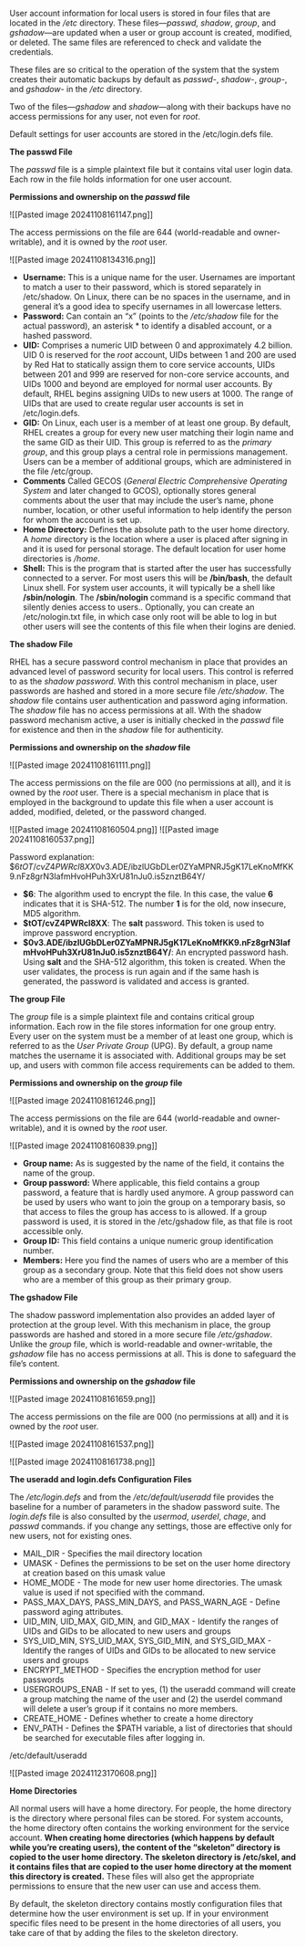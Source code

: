 User account information for local users is stored in four files that are located in the _/etc_ directory. These files—_passwd, shadow_, _group_, and _gshadow_—are updated when a user or group account is created, modified, or deleted. The same files are referenced to check and validate the credentials.

These files are so critical to the operation of the system that the system creates their automatic backups by default as _passwd-_, _shadow-_, _group-_, and _gshadow-_ in the _/etc_ directory.

Two of the files—_gshadow_ and _shadow_—along with their backups have no access permissions for any user, not even for _root_.

Default settings for user accounts are stored in the /etc/login.defs file.

**The passwd File**

The _passwd_ file is a simple plaintext file but it contains vital user login data. Each row in the file holds information for one user account.

**Permissions and ownership on the _passwd_ file**

![[Pasted image 20241108161147.png]]

The access permissions on the file are 644 (world-readable and owner-writable), and it is owned by the _root_ user.

![[Pasted image 20241108134316.png]]

- **Username:** This is a unique name for the user. Usernames are important to match a user to their password, which is stored separately in /etc/shadow. On Linux, there can be no spaces in the username, and in general it’s a good idea to specify usernames in all lowercase letters.
- **Password:** Can contain an “x” (points to the _/etc/shadow_ file for the actual password), an asterisk * to identify a disabled account, or a hashed password.
- **UID:** Comprises a numeric UID between 0 and approximately 4.2 billion. UID 0 is reserved for the _root_ account, UIDs between 1 and 200 are used by Red Hat to statically assign them to core service accounts, UIDs between 201 and 999 are reserved for non-core service accounts, and UIDs 1000 and beyond are employed for normal user accounts. By default, RHEL begins assigning UIDs to new users at 1000. The range of UIDs that are used to create regular user accounts is set in /etc/login.defs.
- **GID:** On Linux, each user is a member of at least one group. By default, RHEL creates a group for every new user matching their login name and the same GID as their UID. This group is referred to as the _primary group_, and this group plays a central role in permissions management. Users can be a member of additional groups, which are administered in the file /etc/group.
- **Comments** Called GECOS (_General Electric Comprehensive Operating System_ and later changed to GCOS), optionally stores general comments about the user that may include the user’s name, phone number, location, or other useful information to help identify the person for whom the account is set up.
- **Home Directory:** Defines the absolute path to the user home directory. A _home_ directory is the location where a user is placed after signing in and it is used for personal storage. The default location for user home directories is _/home_.
- **Shell:** This is the program that is started after the user has successfully connected to a server. For most users this will be **/bin/bash**, the default Linux shell. For system user accounts, it will typically be a shell like **/sbin/nologin**. The **/sbin/nologin** command is a specific command that silently denies access to users.. Optionally, you can create an /etc/nologin.txt file, in which case only root will be able to log in but other users will see the contents of this file when their logins are denied.

**The shadow File**

RHEL has a secure password control mechanism in place that provides an advanced level of password security for local users. This control is referred to as the _shadow password_. With this control mechanism in place, user passwords are hashed and stored in a more secure file _/etc/shadow_. The _shadow_ file contains user authentication and password aging information. The _shadow_ file has no access permissions at all. With the shadow password mechanism active, a user is initially checked in the _passwd_ file for existence and then in the _shadow_ file for authenticity.

**Permissions and ownership on the _shadow_ file**

![[Pasted image 20241108161111.png]]

The access permissions on the file are 000 (no permissions at all), and it is owned by the _root_ user. There is a special mechanism in place that is employed in the background to update this file when a user account is added, modified, deleted, or the password changed.

![[Pasted image 20241108160504.png]]
![[Pasted image 20241108160537.png]]

Password explanation:
\$6$tOT/cvZ4PWRcl8XX$0v3.ADE/ibzlUGbDLer0ZYaMPNRJ5gK17LeKnoMfKK 9.nFz8grN3IafmHvoHPuh3XrU81nJu0.is5znztB64Y/
- **$6**: The algorithm used to encrypt the file. In this case, the value **6** indicates that it is SHA-512. The number **1** is for the old, now insecure, MD5 algorithm.
- **$tOT/cvZ4PWRcl8XX**: The **salt** password. This token is used to improve password encryption.
- **$0v3.ADE/ibzlUGbDLer0ZYaMPNRJ5gK17LeKnoMfKK9.nFz8grN3IafmHvoHPuh3XrU81nJu0.is5znztB64Y/**: An encrypted password hash. Using **salt** and the SHA-512 algorithm, this token is created. When the user validates, the process is run again and if the same hash is generated, the password is validated and access is granted.

**The group File**

The _group_ file is a simple plaintext file and contains critical group information. Each row in the file stores information for one group entry. Every user on the system must be a member of at least one group, which is referred to as the _User Private Group_ (UPG). By default, a group name matches the username it is associated with. Additional groups may be set up, and users with common file access requirements can be added to them.

**Permissions and ownership on the _group_ file**

![[Pasted image 20241108161246.png]]

The access permissions on the file are 644 (world-readable and owner-writable), and it is owned by the _root_ user.

![[Pasted image 20241108160839.png]]

- **Group name:** As is suggested by the name of the field, it contains the name of the group.
- **Group password:** Where applicable, this field contains a group password, a feature that is hardly used anymore. A group password can be used by users who want to join the group on a temporary basis, so that access to files the group has access to is allowed. If a group password is used, it is stored in the /etc/gshadow file, as that file is root accessible only.
- **Group ID:** This field contains a unique numeric group identification number.
- **Members:** Here you find the names of users who are a member of this group as a secondary group. Note that this field does not show users who are a member of this group as their primary group.

**The gshadow File**

The shadow password implementation also provides an added layer of protection at the group level. With this mechanism in place, the group passwords are hashed and stored in a more secure file _/etc/gshadow_. Unlike the _group_ file, which is world-readable and owner-writable, the _gshadow_ file has no access permissions at all. This is done to safeguard the file’s content.

**Permissions and ownership on the _gshadow_ file**

![[Pasted image 20241108161659.png]]

The access permissions on the file are 000 (no permissions at all) and it is owned by the _root_ user.

![[Pasted image 20241108161537.png]]

![[Pasted image 20241108161738.png]]

**The useradd and login.defs Configuration Files**

The _/etc/login.defs_ and from the _/etc/default/useradd_ file provides the baseline for a number of parameters in the shadow password suite. The _login.defs_ file is also consulted by the _usermod_, _userdel_, _chage_, and _passwd_ commands. if you change any settings, those are effective only for new users, not for existing ones.

- MAIL_DIR - Specifies the mail directory location
- UMASK - Defines the permissions to be set on the user home directory at creation based on this umask value
- HOME_MODE - The mode for new user home directories. The umask value is used if not specified with the command.
- PASS_MAX_DAYS, PASS_MIN_DAYS, and PASS_WARN_AGE - Define password aging attributes.
- UID_MIN, UID_MAX, GID_MIN, and GID_MAX - Identify the ranges of UIDs and GIDs to be allocated to new users and groups
- SYS_UID_MIN, SYS_UID_MAX, SYS_GID_MIN, and SYS_GID_MAX - Identify the ranges of UIDs and GIDs to be allocated to new service users and groups
- ENCRYPT_METHOD - Specifies the encryption method for user passwords
- USERGROUPS_ENAB - If set to yes, (1) the useradd command will create a group matching the name of the user and (2) the userdel command will delete a user’s group if it contains no more members.
- CREATE_HOME - Defines whether to create a home directory
- ENV_PATH - Defines the $PATH variable, a list of directories that should be searched for executable files after logging in.

/etc/default/useradd

![[Pasted image 20241123170608.png]]

**Home Directories**

All normal users will have a home directory. For people, the home directory is the directory where personal files can be stored. For system accounts, the home directory often contains the working environment for the service account. **When creating home directories (which happens by default while you’re creating users), the content of the “skeleton” directory is copied to the user home directory. The skeleton directory is /etc/skel, and it contains files that are copied to the user home directory at the moment this directory is created.** These files will also get the appropriate permissions to ensure that the new user can use and access them.

By default, the skeleton directory contains mostly configuration files that determine how the user environment is set up. If in your environment specific files need to be present in the home directories of all users, you take care of that by adding the files to the skeleton directory.



